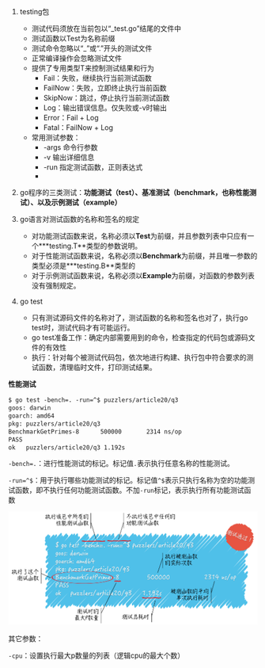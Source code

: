 1. testing包
   - 测试代码须放在当前包以“_test.go”结尾的文件中
   - 测试函数以Test为名称前缀
   - 测试命令忽略以“_”或“.”开头的测试文件
   - 正常编译操作会忽略测试文件
   - 提供了专用类型T来控制测试结果和行为
     - Fail：失败，继续执行当前测试函数
     - FailNow：失败，立即终止执行当前函数
     - SkipNow：跳过，停止执行当前测试函数
     - Log：输出错误信息。仅失败或-v时输出
     - Error：Fail + Log
     - Fatal：FailNow + Log
   - 常用测试参数：
     - -args 命令行参数
     - -v 输出详细信息
     - -run 指定测试函数，正则表达式
     - 
2. go程序的三类测试：**功能测试（test）、基准测试（benchmark，也称性能测试）、以及示例测试（example）**
3. go语言对测试函数的名称和签名的规定
   - 对功能测试函数来说，名称必须以**Test**为前缀，并且参数列表中只应有一个**\*testing.T**类型的参数说明。
   - 对于性能测试函数来说，名称必须以**Benchmark**为前缀，并且唯一参数的类型必须是**\*testing.B**类型的
   - 对于示例测试函数来说，名称必须以**Example**为前缀，对函数的参数列表没有强制规定。
4. go test 

   - 只有测试源码文件的名称对了，测试函数的名称和签名也对了，执行go test时，测试代码才有可能运行。
   - go test准备工作：确定内部需要用到的命令，检查指定的代码包或源码文件的有效性
   - 执行：针对每个被测试代码包，依次地进行构建、执行包中符合要求的测试函数，清理临时文件，打印测试结果。

**性能测试**

```
$ go test -bench=. -run=^$ puzzlers/article20/q3
goos: darwin
goarch: amd64
pkg: puzzlers/article20/q3
BenchmarkGetPrimes-8      500000       2314 ns/op
PASS
ok   puzzlers/article20/q3 1.192s
```

`-bench=.`：进行性能测试的标记。标记值`.`表示执行任意名称的性能测试。

`-run=^$`：用于执行哪些功能测试的标记。标记值`^$`表示只执行名称为空的功能测试函数，即不执行任何功能测试函数。不加`-run`标记，表示执行所有功能测试函数

![](./png/go_test性能测试结果.png)

其它参数：

`-cpu`：设置执行最大p数量的列表（逻辑cpu的最大个数）

